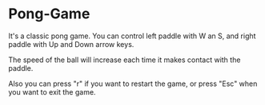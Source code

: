 # Pong-Game
It's a classic pong game. You can control left paddle with W an S, and right paddle with Up and Down arrow keys. 

The speed of the ball will increase each time it makes contact with the paddle.

Also you can press "r" if you want to restart the game, or press "Esc" when you want to exit the game.
